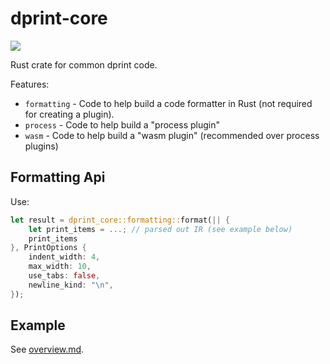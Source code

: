 # dprint-core

[![](https://img.shields.io/crates/v/dprint-core.svg)](https://crates.io/crates/dprint-core)

Rust crate for common dprint code.

Features:

- `formatting` - Code to help build a code formatter in Rust (not required for creating a plugin).
- `process` - Code to help build a "process plugin"
- `wasm` - Code to help build a "wasm plugin" (recommended over process plugins)

## Formatting Api

Use:

<!-- dprint-ignore -->
```rust
let result = dprint_core::formatting::format(|| {
    let print_items = ...; // parsed out IR (see example below)
    print_items
}, PrintOptions {
    indent_width: 4,
    max_width: 10,
    use_tabs: false,
    newline_kind: "\n",
});
```

## Example

See [overview.md](../../docs/overview.md).

